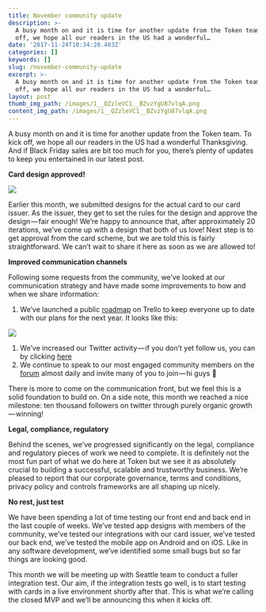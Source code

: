 ```yaml
---
title: November community update
description: >-
  A busy month on and it is time for another update from the Token team. To kick
  off, we hope all our readers in the US had a wonderful…
date: '2017-11-24T10:34:20.403Z'
categories: []
keywords: []
slug: /november-community-update
excerpt: >-
  A busy month on and it is time for another update from the Token team. To kick
  off, we hope all our readers in the US had a wonderful…
layout: post
thumb_img_path: /images/1__QZzleVC1__BZvzYgU87vlqA.png
content_img_path: /images/1__QZzleVC1__BZvzYgU87vlqA.png
---
```


A busy month on and it is time for another update from the Token team. To kick off, we hope all our readers in the US had a wonderful Thanksgiving. And if Black Friday sales are bit too much for you, there’s plenty of updates to keep you entertained in our latest post.

**Card design approved!**

![](/images/1__BrCCXwE3ZIzP2mOosKfXHQ.png)

Earlier this month, we submitted designs for the actual card to our card issuer. As the issuer, they get to set the rules for the design and approve the design — fair enough! We’re happy to announce that, after approximately 20 iterations, we’ve come up with a design that both of us love! Next step is to get approval from the card scheme, but we are told this is fairly straightforward. We can’t wait to share it here as soon as we are allowed to!

**Improved communication channels**

Following some requests from the community, we’ve looked at our communication strategy and have made some improvements to how and when we share information:

1.  We’ve launched a public [roadmap](https://tokencard.us14.list-manage.com/track/click?u=a08825d6fe73df28f11896631&id=bf84623b0e&e=9cff551801) on Trello to keep everyone up to date with our plans for the next year. It looks like this:

![](/images/1__SuT1GlBcDQfujJDaOig4Jg.png)

1.  We’ve increased our Twitter activity — if you don’t yet follow us, you can by clicking [here](https://tokencard.us14.list-manage.com/track/click?u=a08825d6fe73df28f11896631&id=0be675866c&e=9cff551801)
2.  We continue to speak to our most engaged community members on the [forum](https://tokencard.us14.list-manage.com/track/click?u=a08825d6fe73df28f11896631&id=d38cd3152e&e=9cff551801) almost daily and invite many of you to join — hi guys 👋

There is more to come on the communication front, but we feel this is a solid foundation to build on. On a side note, this month we reached a nice milestone: ten thousand followers on twitter through purely organic growth — winning!

**Legal, compliance, regulatory**

Behind the scenes, we’ve progressed significantly on the legal, compliance and regulatory pieces of work we need to complete. It is definitely not the most fun part of what we do here at Token but we see it as absolutely crucial to building a successful, scalable and trustworthy business. We’re pleased to report that our corporate governance, terms and conditions, privacy policy and controls frameworks are all shaping up nicely.

**No rest, just test**

We have been spending a lot of time testing our front end and back end in the last couple of weeks. We’ve tested app designs with members of the community, we’ve tested our integrations with our card issuer, we’ve tested our back end, we’ve tested the mobile app on Android and on iOS. Like in any software development, we’ve identified some small bugs but so far things are looking good.

This month we will be meeting up with Seattle team to conduct a fuller integration test. Our aim, if the integration tests go well, is to start testing with cards in a live environment shortly after that. This is what we’re calling the closed MVP and we’ll be announcing this when it kicks off.